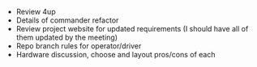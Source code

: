- Review 4up
- Details of commander refactor
- Review project website for updated requirements (I should have all of them updated by the meeting)
- Repo branch rules for operator/driver
- Hardware discussion, choose and layout pros/cons of each
